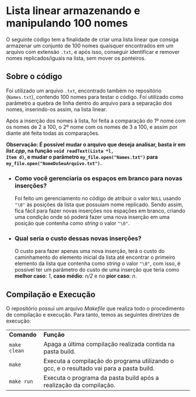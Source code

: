 # Lista linear armazenando e manipulando 100 nomes

O seguinte código tem a finalidade de criar uma lista linear que consiga armazenar um conjunto de 100 nomes quaisquer encontrados em um arquivo com extensão <code>.txt</code>, e após isso, conseguir identificar e remover nomes replicados/iguais na lista, sem mover os ponteiros.

## Sobre o código

Foi utilizado um arquivo <code>.txt</code>, encontrado também no repositório (<code>Names.txt</code>), contendo 100 nomes para testar o código. Foi utilizado como parâmetro a quebra de linha dentro do arquivo para a separação dos nomes, inserindo-os assim, na lista linear.

Após a inserção dos nomes à lista, foi feita a comparação do 1º nome com os nomes de 2 a 100, o 2º nome com os nomes de 3 a 100, e assim por diante até feita todas as comparações.

<strong>Observação: É possível mudar o arquivo que deseja analisar, basta ir em <i>list.cpp</i>, na função <code>void readText(Lista *l, Item d)</code>, e mudar o parâmetro <code>my_file.open("Names.txt")</code> para <code>my_file.open("NomeDoSeuArquivo.txt")</code>.</strong>

<ul>
 <li><strong><h3>Como você gerenciaria os espaços em branco para novas inserções?</h3></strong></li>
    Foi feito um gerenciamento no código de atribuir o valor <code>NULL</code> usando <code>"\0"</code> às posições da lista que possuíam nome replicado. Sendo assim, fica fácil para fazer novas inserções nos espações em branco, criando uma condição onde só poderá fazer uma nova inserção em uma posição que contenha como <i>string</i> o valor <code>"\0"</code>.
    
 <li><strong><h3>Qual seria o custo dessas novas inserções?</h3></strong></li>
    O custo para fazer apenas uma nova inserção, terá o custo do caminhamento do elemento inicial da lista até encontrar o primeiro elemento da lista que contenha como <i>string</i> o valor <code>"\0"</code>, com isso, é possível ter um parâmetro do custo de uma inserção que teria como <strong>melhor caso</strong>: <i>1</i>, <strong>caso médio</strong>: <i>n/2</i> e no <strong>pior caso</strong>: <i>n</i>.
</ul>

## Compilação e Execução

O repositório possui um arquivo <i>Makefile</i> que realiza todo o procedimento de compilação e execução. Para tanto, temos as seguintes diretrizes de execução:

<table align="center">
  <tr>
    <td><strong>Comando</strong></td>
    <td><strong>Função</strong></td>
  </tr>
  <tr>
    <td><code>make clean</code></td>
    <td>Apaga a última compilação realizada contida na pasta build.</td>
  </tr>
  <tr>
    <td><code>make</code></td>
    <td>Executa a compilação do programa utilizando o gcc, e o resultado vai para a pasta build.</td>
  </tr>
  <tr>
    <td><code>make run</code></td>
    <td>Executa o programa da pasta build após a realização da compilação.</td>
  </tr>
</table>

